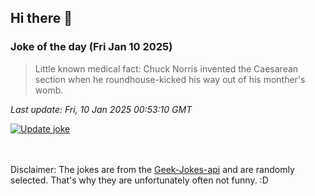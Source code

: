 ## Hi there 👋

### Joke of the day (Fri Jan 10 2025)
<!-- joke -->
>Little known medical fact: Chuck Norris invented the Caesarean section when he roundhouse-kicked his way out of his monther's womb.
<!-- /joke -->

*Last update: Fri, 10 Jan 2025 00:53:10 GMT*

[![Update joke](https://github.com/nclskfm/nclskfm/actions/workflows/joke.yml/badge.svg)](https://github.com/nclskfm/nclskfm/actions/workflows/joke.yml)

<br><br>
Disclaimer: The jokes are from the [Geek-Jokes-api](https://github.com/sameerkumar18/geek-joke-api) and are randomly selected. That's why they are unfortunately often not funny. :D
